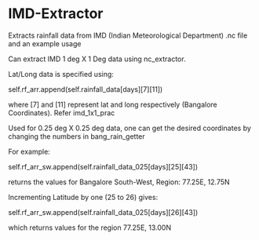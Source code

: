 # IMD-Extractor
Extracts rainfall data from IMD (Indian Meteorological Department) .nc file and an example usage 

Can extract IMD 1 deg X 1 Deg data using nc_extractor.

Lat/Long data is specified using:

self.rf_arr.append(self.rainfall_data[days][7][11])

where [7] and [11] represent lat and long respectively (Bangalore Coordinates). Refer imd_1x1_prac

Used for 0.25 deg X 0.25 deg data, one can get the desired coordinates by changing the numbers in bang_rain_getter

For example:

self.rf_arr_sw.append(self.rainfall_data_025[days][25][43])

returns the values for Bangalore South-West, Region: 77.25E, 12.75N

Incrementing Latitude by one (25 to 26) gives:

self.rf_arr_sw.append(self.rainfall_data_025[days][26][43])

which returns values for the region 77.25E, 13.00N
